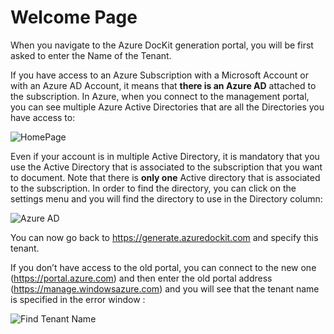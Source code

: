 # Welcome Page

When you navigate to the Azure DocKit generation portal, you will be first asked to enter the Name of the Tenant. 

If you have access to an Azure Subscription with a Microsoft Account or with an Azure AD Account, it means that **there is an Azure AD** attached to the subscription.
In Azure, when you connect to the management portal, you can see multiple Azure Active Directories that are all the Directories you have access to:

![HomePage](http://azuredockitwebsite.azurewebsites.net/wp-content/uploads/2016/05/ADK_AADTEnant-1024x452.png)

Even if your account is in multiple Active Directory, it is mandatory that you use the Active Directory that is associated to the subscription that you want to document. Note that there is **only one** Active directory that is associated to the subscription.
In order to find the directory, you can click on the settings menu and you will find the directory to use in the Directory column:

![Azure AD](http://azuredockitwebsite.azurewebsites.net/wp-content/uploads/2016/05/051916_1523_Whattenants2.png)

You can now go back to https://generate.azuredockit.com and specify this tenant.

If you don’t have access to the old portal, you can connect to the new one (https://portal.azure.com) and then enter the old portal address (https://manage.windowsazure.com) and you will see that the tenant name is specified in the error window :

![Find Tenant Name](http://azuredockitwebsite.azurewebsites.net/wp-content/uploads/2016/05/ADK_AADTEnantNewPortal.png)
